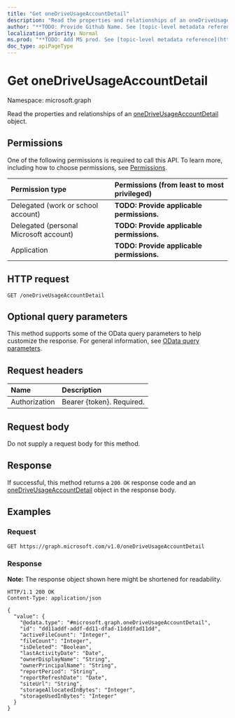 ```yaml
---
title: "Get oneDriveUsageAccountDetail"
description: "Read the properties and relationships of an oneDriveUsageAccountDetail object."
author: "**TODO: Provide Github Name. See [topic-level metadata reference](https://msgo.azurewebsites.net/add/document/guidelines/metadata.html#topic-level-metadata)**"
localization_priority: Normal
ms.prod: "**TODO: Add MS prod. See [topic-level metadata reference](https://msgo.azurewebsites.net/add/document/guidelines/metadata.html#topic-level-metadata)**"
doc_type: apiPageType
---
```


# Get oneDriveUsageAccountDetail
Namespace: microsoft.graph



Read the properties and relationships of an [oneDriveUsageAccountDetail](../resources/onedriveusageaccountdetail.md) object.

## Permissions
One of the following permissions is required to call this API. To learn more, including how to choose permissions, see [Permissions](/graph/permissions-reference).

|Permission type|Permissions (from least to most privileged)|
|:---|:---|
|Delegated (work or school account)|**TODO: Provide applicable permissions.**|
|Delegated (personal Microsoft account)|**TODO: Provide applicable permissions.**|
|Application|**TODO: Provide applicable permissions.**|

## HTTP request

<!-- {
  "blockType": "ignored"
}
-->
``` http
GET /oneDriveUsageAccountDetail
```

## Optional query parameters
This method supports some of the OData query parameters to help customize the response. For general information, see [OData query parameters](/graph/query-parameters).

## Request headers
|Name|Description|
|:---|:---|
|Authorization|Bearer {token}. Required.|

## Request body
Do not supply a request body for this method.

## Response

If successful, this method returns a `200 OK` response code and an [oneDriveUsageAccountDetail](../resources/onedriveusageaccountdetail.md) object in the response body.

## Examples

### Request
<!-- {
  "blockType": "request",
  "name": "get_onedriveusageaccountdetail"
}
-->
``` http
GET https://graph.microsoft.com/v1.0/oneDriveUsageAccountDetail
```


### Response
**Note:** The response object shown here might be shortened for readability.
<!-- {
  "blockType": "response",
  "truncated": true,
  "@odata.type": "microsoft.graph.oneDriveUsageAccountDetail"
}
-->
``` http
HTTP/1.1 200 OK
Content-Type: application/json

{
  "value": {
    "@odata.type": "#microsoft.graph.oneDriveUsageAccountDetail",
    "id": "dd11addf-addf-dd11-dfad-11dddfad11dd",
    "activeFileCount": "Integer",
    "fileCount": "Integer",
    "isDeleted": "Boolean",
    "lastActivityDate": "Date",
    "ownerDisplayName": "String",
    "ownerPrincipalName": "String",
    "reportPeriod": "String",
    "reportRefreshDate": "Date",
    "siteUrl": "String",
    "storageAllocatedInBytes": "Integer",
    "storageUsedInBytes": "Integer"
  }
}
```

